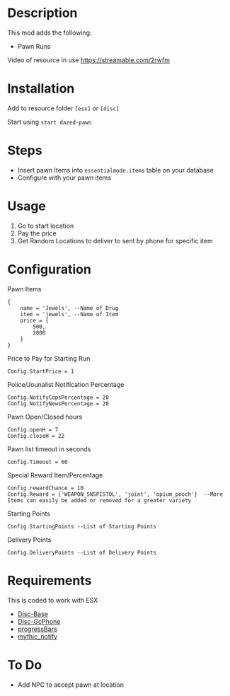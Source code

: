# Description

This mod adds the following:

- Pawn Runs

Video of resource in use
https://streamable.com/2rwfm

# Installation
Add to resource folder `[esx]` or `[disc]`

Start using `start dazed-pawn`

# Steps

- Insert pawn Items into `essentialmode.items` table on your database
- Configure with your pawn items

# Usage
1. Go to start location
2. Pay the price
4. Get Random Locations to deliver to sent by phone for specific item

# Configuration

Pawn Items
```
{ 
    name = 'Jewels', --Name of Drug
    item = 'jewels', --Name of Item
    price = { 
        500,
        2000
    } 
}
```

Price to Pay for Starting Run
```
Config.StartPrice = 1
```

Police/Jounalist Notification Percentage
```
Config.NotifyCopsPercentage = 20 
Config.NotifyNewsPercentage = 20
```

Pawn Open/Closed hours
```
Config.openH = 7
Config.closeH = 22
```

Pawn list timeout in seconds
```
Config.Timeout = 60
```

Special Reward Item/Percentage
```
Config.rewardChance = 10
Config.Reward = {'WEAPON_SNSPISTOL', 'joint', 'opium_pooch'}  --More Items can easily be added or removed for a greater variety
```

Starting Points
```
Config.StartingPoints --List of Starting Points
```

Delivery Points
```
Config.DeliveryPoints --List of Delivery Points
```

# Requirements
This is coded to work with ESX

- [Disc-Base](https://github.com/DiscworldZA/gta-resources/tree/master/disc-base)
- [Disc-GcPhone](https://github.com/DiscworldZA/gta-resources/tree/master/disc-gcphone)
- [progressBars](https://github.com/torpidity/progressBars)
- [mythic_notify](https://github.com/mythicrp/mythic_notify)


# To Do

- Add NPC to accept pawn at location
